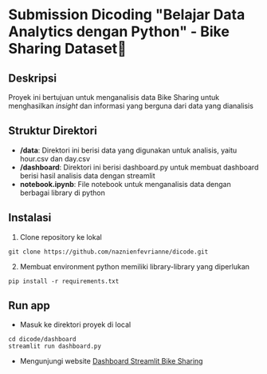 # Submission Dicoding "Belajar Data Analytics dengan Python" - Bike Sharing Dataset🚴

## Deskripsi 
Proyek ini bertujuan untuk menganalisis data Bike Sharing untuk menghasilkan *insight* dan informasi yang berguna dari data yang dianalisis

## Struktur Direktori
- **/data**: Direktori ini berisi data yang digunakan untuk analisis, yaitu hour.csv dan day.csv
- **/dashboard**: Direktori ini berisi dashboard.py untuk membuat dashboard berisi hasil analisis data dengan streamlit 
- **notebook.ipynb**: File notebook untuk menganalisis data dengan berbagai library di python

## Instalasi
1. Clone repository ke lokal
```
git clone https://github.com/naznienfevrianne/dicode.git
```
2. Membuat environment python memiliki library-library yang diperlukan 
```
pip install -r requirements.txt
```

## Run app
- Masuk ke direktori proyek di local
```
cd dicode/dashboard
streamlit run dashboard.py
```
- Mengunjungi website
[Dashboard Streamlit Bike Sharing](https://dashboardpy-bicycle-naznien.streamlit.app/)
